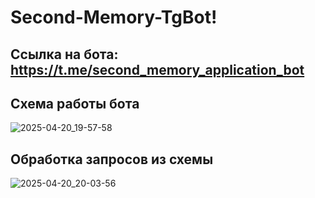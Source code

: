 # Second-Memory-TgBot!

## Ссылка на бота: https://t.me/second_memory_application_bot

## Схема работы бота

![2025-04-20_19-57-58](https://github.com/user-attachments/assets/03152730-fcda-4fb2-9f37-1d66b24369de)

## Обработка запросов из схемы

![2025-04-20_20-03-56](https://github.com/user-attachments/assets/a1d91961-1819-4838-9c26-aa8ff7d154a3)

